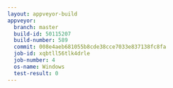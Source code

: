 ```yaml
---
layout: appveyor-build
appveyor:
  branch: master
  build-id: 50115207
  build-number: 589
  commit: 008e4aeb681055b8cde38cce7033e837138fc8fa
  job-id: xqbtll56tlk4drle
  job-number: 4
  os-name: Windows
  test-result: 0
---
```


